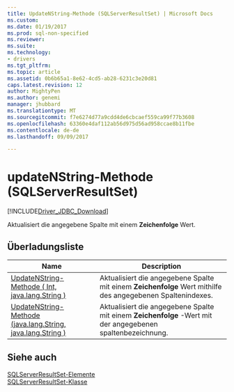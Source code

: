 ```yaml
---
title: UpdateNString-Methode (SQLServerResultSet) | Microsoft Docs
ms.custom: 
ms.date: 01/19/2017
ms.prod: sql-non-specified
ms.reviewer: 
ms.suite: 
ms.technology:
- drivers
ms.tgt_pltfrm: 
ms.topic: article
ms.assetid: 0b6b65a1-8e62-4cd5-ab28-6231c3e20d81
caps.latest.revision: 12
author: MightyPen
ms.author: genemi
manager: jhubbard
ms.translationtype: MT
ms.sourcegitcommit: f7e6274d77a9cdd4de6cbcaef559ca99f77b3608
ms.openlocfilehash: 63360e4daf112ab56d975d56ad958ccae8b11fbe
ms.contentlocale: de-de
ms.lasthandoff: 09/09/2017

---
```

# <a name="updatenstring-method-sqlserverresultset"></a>updateNString-Methode (SQLServerResultSet)
[!INCLUDE[Driver_JDBC_Download](../../../includes/driver_jdbc_download.md)]

  Aktualisiert die angegebene Spalte mit einem **Zeichenfolge** Wert.  
  
## <a name="overload-list"></a>Überladungsliste  
  
|Name|Description|  
|----------|-----------------|  
|[UpdateNString-Methode &#40; Int, java.lang.String &#41;](../../../connect/jdbc/reference/updatenstring-method-int-java-lang-string.md)|Aktualisiert die angegebene Spalte mit einem **Zeichenfolge** Wert mithilfe des angegebenen Spaltenindexes.|  
|[UpdateNString-Methode &#40;java.lang.String, java.lang.String &#41;](../../../connect/jdbc/reference/updatenstring-method-java-lang-string-java-lang-string.md)|Aktualisiert die angegebene Spalte mit einem **Zeichenfolge** -Wert mit der angegebenen spaltenbezeichnung.|  
  
## <a name="see-also"></a>Siehe auch  
 [SQLServerResultSet-Elemente](../../../connect/jdbc/reference/sqlserverresultset-members.md)   
 [SQLServerResultSet-Klasse](../../../connect/jdbc/reference/sqlserverresultset-class.md)  
  
  

